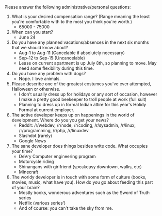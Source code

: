 Please answer the following administrative/personal questions:

1. What is your desired compensation range? (Range meaning the least you're comfortable with to the most you think you're worth.)
    * 65000 - 75000
2. When can you start?
    * June 24
3. Do you have any planned vacations/absences in the next six months that we should know about?
    * Aug-1 to Aug-11 (Cancelable if absolutely necessary)
    * Sep-12 to Sep-15 (Uncancelable)
    * Lease on current apartment is up July 8th, so planning to move. May need some flexibility during this time.
4. Do you have any problem with dogs?
    * Nope. I love animals.
5. Please describe one of the greatest costumes you've ever attempted, Halloween or otherwise.
    * I don't usually dress up for holidays or any sort of occasion, however I make a pretty good beekeeper to troll people at work (full suit)
    * Planning to dress up in formal Indian attire for this year's Holidy Formal at current employer.
6. The active developer keeps up on happenings in the world of development. Where do you you get your news?
    * Reddit: /r/webdev, /r/node, /r/coding, /r/sysadmin, /r/linux, /r/programming, /r/php, /r/linuxdev
    * Slashdot (rarely)
    * Google News
7. The sane developer does things besides write code. What occupies your time?
    * DeVry Computer engineering program
    * Motorcycle riding
    * Shinangans with girlfriend (speakeasy downtown, walks, etc)
    * Minecraft
8. The worldy developer is in touch with some form of culture (books, movies, music, what have you). How do you go about feeding this part of your brain?
    * Mostly books, wonderous adventures such as the Sword of Truth series
    * Netflix (various series')
    * And of course: you can't take the sky from me.

